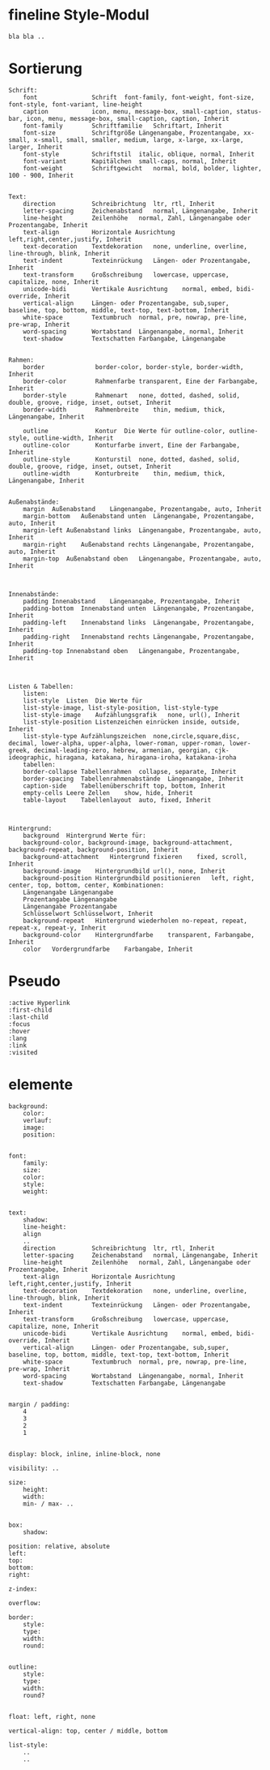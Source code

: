 # fineline Style-Modul

	bla bla ..
	
# Sortierung


	Schrift:
		font               Schrift	font-family, font-weight, font-size, font-style, font-variant, line-height
		caption            icon, menu, message-box, small-caption, status-bar, icon, menu, message-box, small-caption, caption, Inherit
		font-family        Schriftfamilie	Schriftart, Inherit
		font-size          Schriftgröße	Längenangabe, Prozentangabe, xx-small, x-small, small, smaller, medium, large, x-large, xx-large, larger, Inherit
		font-style         Schriftstil	italic, oblique, normal, Inherit
		font-variant       Kapitälchen	small-caps, normal, Inherit
		font-weight        Schriftgewicht	normal, bold, bolder, lighter, 100 - 900, Inherit
		
	
	Text:
		direction	       Schreibrichtung	ltr, rtl, Inherit
		letter-spacing	   Zeichenabstand	normal, Längenangabe, Inherit
		line-height	       Zeilenhöhe	normal, Zahl, Längenangabe oder Prozentangabe, Inherit
		text-align	       Horizontale Ausrichtung	left,right,center,justify, Inherit
		text-decoration	   Textdekoration	none, underline, overline, line-through, blink, Inherit
		text-indent	       Texteinrückung	Längen- oder Prozentangabe, Inherit
		text-transform	   Großschreibung	lowercase, uppercase, capitalize, none, Inherit
		unicode-bidi	   Vertikale Ausrichtung	normal, embed, bidi-override, Inherit
		vertical-align     Längen- oder Prozentangabe, sub,super, baseline, top, bottom, middle, text-top, text-bottom, Inherit
		white-space	       Textumbruch	normal, pre, nowrap, pre-line, pre-wrap, Inherit
		word-spacing	   Wortabstand	Längenangabe, normal, Inherit
		text-shadow	       Textschatten	Farbangabe, Längenangabe
		
	
	Rahmen:
		border				border-color, border-style, border-width, Inherit
		border-color		Rahmenfarbe	transparent, Eine der Farbangabe, Inherit
		border-style		Rahmenart	none, dotted, dashed, solid, double, groove, ridge, inset, outset, Inherit
		border-width		Rahmenbreite	thin, medium, thick, Längenangabe, Inherit
		
		outline				Kontur	Die Werte für outline-color, outline-style, outline-width, Inherit
		outline-color		Konturfarbe	invert, Eine der Farbangabe, Inherit
		outline-style		Konturstil	none, dotted, dashed, solid, double, groove, ridge, inset, outset, Inherit
		outline-width		Konturbreite	thin, medium, thick, Längenangabe, Inherit
		
	
	Außenabstände:
		margin	Außenabstand	Längenangabe, Prozentangabe, auto, Inherit
		margin-bottom	Außenabstand unten	Längenangabe, Prozentangabe, auto, Inherit
		margin-left	Außenabstand links	Längenangabe, Prozentangabe, auto, Inherit
		margin-right	Außenabstand rechts	Längenangabe, Prozentangabe, auto, Inherit
		margin-top	Außenabstand oben	Längenangabe, Prozentangabe, auto, Inherit
		
	
	
	Innenabstände:
		padding	Innenabstand	Längenangabe, Prozentangabe, Inherit
		padding-bottom	Innenabstand unten	Längenangabe, Prozentangabe, Inherit
		padding-left	Innenabstand links	Längenangabe, Prozentangabe, Inherit
		padding-right	Innenabstand rechts	Längenangabe, Prozentangabe, Inherit
		padding-top	Innenabstand oben	Längenangabe, Prozentangabe, Inherit
		
	
	
	Listen & Tabellen:
		listen:
		list-style	Listen	Die Werte für
		list-style-image, list-style-position, list-style-type
		list-style-image	Aufzählungsgrafik	none, url(), Inherit
		list-style-position	Listenzeichen einrücken	inside, outside, Inherit
		list-style-type	Aufzählungszeichen	none,circle,square,disc, decimal, lower-alpha, upper-alpha, lower-roman, upper-roman, lower-greek, decimal-leading-zero, hebrew, armenian, georgian, cjk-ideographic, hiragana, katakana, hiragana-iroha, katakana-iroha
		tabellen:
		border-collapse	Tabellenrahmen	collapse, separate, Inherit
		border-spacing	Tabellenrahmenabstände	Längenangabe, Inherit
		caption-side	Tabellenüberschrift	top, bottom, Inherit
		empty-cells	Leere Zellen	show, hide, Inherit
		table-layout	Tabellenlayout	auto, fixed, Inherit
		
	
	
	Hintergrund:
		background	Hintergrund	Werte für:
		background-color, background-image, background-attachment, background-repeat, background-position, Inherit
		background-attachment	Hintergrund fixieren	fixed, scroll, Inherit
		background-image	Hintergrundbild	url(), none, Inherit
		background-position	Hintergrundbild positionieren	left, right, center, top, bottom, center, Kombinationen:
		Längenangabe Längenangabe
		Prozentangabe Längenangabe
		Längenangabe Prozentangabe
		Schlüsselwort Schlüsselwort, Inherit
		background-repeat	Hintergrund wiederholen	no-repeat, repeat, repeat-x, repeat-y, Inherit
		background-color	Hintergrundfarbe	transparent, Farbangabe, Inherit
		color	Vordergrundfarbe	Farbangabe, Inherit
		


# Pseudo

	:active	Hyperlink 
	:first-child 
	:last-child 
	:focus 
	:hover 
	:lang 
	:link 
	:visited





# elemente
	background:
		color:
		verlauf:
		image:
		position:
		
	
	font:
		family:
		size:
		color:
		style:
		weight:
		
	
	text:
		shadow:
		line-height:
		align
		..
		direction	       Schreibrichtung	ltr, rtl, Inherit
		letter-spacing	   Zeichenabstand	normal, Längenangabe, Inherit
		line-height	       Zeilenhöhe	normal, Zahl, Längenangabe oder Prozentangabe, Inherit
		text-align	       Horizontale Ausrichtung	left,right,center,justify, Inherit
		text-decoration	   Textdekoration	none, underline, overline, line-through, blink, Inherit
		text-indent	       Texteinrückung	Längen- oder Prozentangabe, Inherit
		text-transform	   Großschreibung	lowercase, uppercase, capitalize, none, Inherit
		unicode-bidi	   Vertikale Ausrichtung	normal, embed, bidi-override, Inherit
		vertical-align     Längen- oder Prozentangabe, sub,super, baseline, top, bottom, middle, text-top, text-bottom, Inherit
		white-space	       Textumbruch	normal, pre, nowrap, pre-line, pre-wrap, Inherit
		word-spacing	   Wortabstand	Längenangabe, normal, Inherit
		text-shadow	       Textschatten	Farbangabe, Längenangabe
		
	
	margin / padding:
		4
		3
		2
		1
		
	
	display: block, inline, inline-block, none
	
	visibility: ..
	
	size:
		height:
		width:
		min- / max- ..
	
	
	box:
		shadow:
		
	position: relative, absolute
	left:
	top:
	bottom:
	right:
	
	z-index:
	
	overflow:
	
	border:
		style:
		type:
		width:
		round:
		
	
	outline:
		style:
		type:
		width:
		round?
	
	
	float: left, right, none
	
	vertical-align: top, center / middle, bottom
	
	list-style:
		..
		..
		
	
